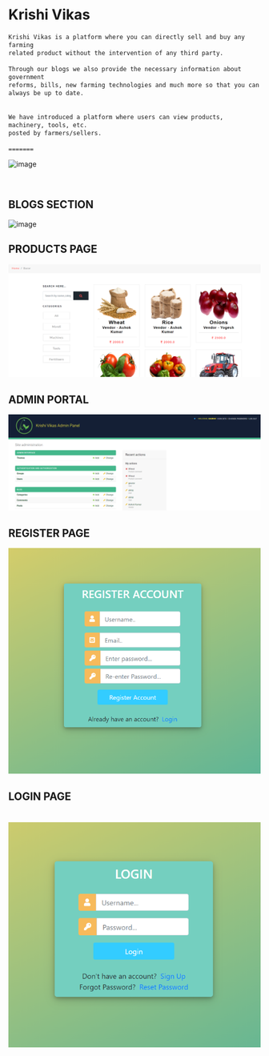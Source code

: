 # Krishi Vikas

```
Krishi Vikas is a platform where you can directly sell and buy any farming 
related product without the intervention of any third party.

Through our blogs we also provide the necessary information about government
reforms, bills, new farming technologies and much more so that you can always be up to date.


We have introduced a platform where users can view products, machinery, tools, etc. 
posted by farmers/sellers.

=======

```
![image](https://user-images.githubusercontent.com/53532851/102768118-9ea24980-43a6-11eb-8c9f-3533c33d75b0.png)

<br>

## BLOGS SECTION

![image](https://user-images.githubusercontent.com/53532851/102813599-1dbb7000-43ef-11eb-9cbb-130995ff8f33.png)


## PRODUCTS PAGE

![](READMEimg/product.png)

## ADMIN PORTAL

![](READMEimg/admin.png)

## REGISTER PAGE

![](READMEimg/register.png)

## LOGIN PAGE

![](READMEimg/login.png)
=======
